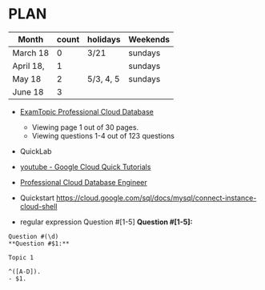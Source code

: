 # PLAN

| Month     | count | holidays  | Weekends |
| --------- | ----- | --------- | -------- |
| March 18  | 0     | 3/21      | sundays  |
| April 18, | 1     |           | sundays  |
| May 18    | 2     | 5/3, 4, 5 | sundays  |
| June 18   | 3     |           |          |

- [ExamTopic Professional Cloud Database](https://www.examtopics.com/exams/google/professional-cloud-database-engineer/view/)
  - Viewing page 1 out of 30 pages.
  - Viewing questions 1-4 out of 123 questions
- QuickLab
- [youtube - Google Cloud Quick Tutorials](https://www.youtube.com/playlist?list=PLuJRcdtonlDAN73rZsRk_eiJ0NU9h1Cms)

- [Professional Cloud Database Engineer](https://cloud.google.com/certification/cloud-database-engineer)

- Quickstart
  https://cloud.google.com/sql/docs/mysql/connect-instance-cloud-shell

- regular expression
  Question #[1-5]
  **Question #[1-5]:**

```
Question #(\d)
**Question #$1:**

Topic 1

^([A-D]).
- $1.
```
